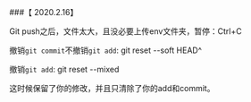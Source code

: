 ###【 2020.2.16】

Git push之后，文件太大，且没必要上传env文件夹，暂停：Ctrl+C

撤销`git commit`不撤销`git add`: git reset --soft HEAD^

撤销`git add`: git reset --mixed

这时候保留了你的修改，并且只清除了你的add和commit。